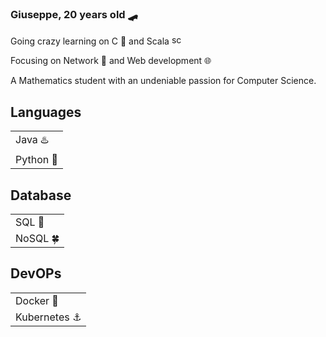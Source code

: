 <html>
  <head>
    <meta charset="UTF-8">
  </head>
  <body>
    <h3>Giuseppe, 20 years old 🛹 </h3>
    <p> Going crazy learning on C 💾 and Scala <a href="https://emoji.gg/emoji/6300-scala">
        <img src="https://cdn3.emoji.gg/emojis/6300-scala.png" width="16px" height="16px" alt="scala">
      </a>
    </p>
    <p>Focusing on Network 🛜 and Web development 🌐</p>
    <p>A Mathematics student with an undeniable passion for Computer Science.</p>
    <h2>Languages </h2>
    <table>
      <tbody>
        <tr>
          <td>Java ♨️</td>
        </tr>
        <tr>
          <td>Python 🐍</td>
        </tr>
      </tbody>
    </table>
    <h2>Database </h2>
    <table>
      <tbody>
        <tr>
          <td>SQL 🐬</td>
        </tr>
        <tr>
          <td>NoSQL 🍀</td>
        </tr>
      </tbody>
    </table>
    <h2>DevOPs </h2>
    <table>
      <tbody>
        <tr>
          <td>Docker 🐋</td>
        </tr>
        <tr>
          <td>Kubernetes ⚓</td>
        </tr>
      </tbody>
    </table>
